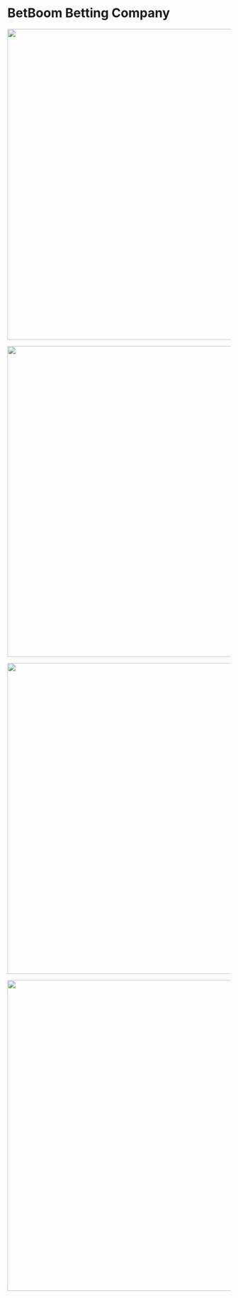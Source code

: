 # BetBoom Betting Company

<p align="center">
      <img src="https://sun9-9.userapi.com/impg/1q5oFM_r8HevyMAcdu7ycPBHGpVKCA5ch1hSzQ/xi7wZPQS3bw.jpg?size=1548x951&quality=96&sign=fc862134c26b233d74cbe7344f8a27a5&type=album" height = "700" width="1200">
</p>

<p align="center">
      <img src="https://sun9-40.userapi.com/impg/g_9368X954_EkpQ4ji2Fs2Vq-3INfS6sVPCcdw/CNCcPi5vrj4.jpg?size=1573x865&quality=96&sign=4916ced3be9680432181d813e4f63fae&type=album" height = "700" width="1200">
</p>

<p align="center">
      <img src="https://sun26-1.userapi.com/impg/L8I0Y-jCaTUSonGadDT5V1uvoLYZD8hkDn9Tig/c_gWIunjaMw.jpg?size=1652x952&quality=96&sign=df3eb2025d9c0e52f7abad4037b7cd0f&type=album" height = "700" width="1200">
</p>

<p align="center">
      <img src="https://sun9-7.userapi.com/impg/s6IFXXGGs2UHZSS5GePYgVMO9k3QZeruC4XDLw/rW-yp6O_vD0.jpg?size=1542x845&quality=96&sign=71fce1416d9f3bb701f3ff3f5caabb37&type=album" height = "700" width="1200">
</p>

